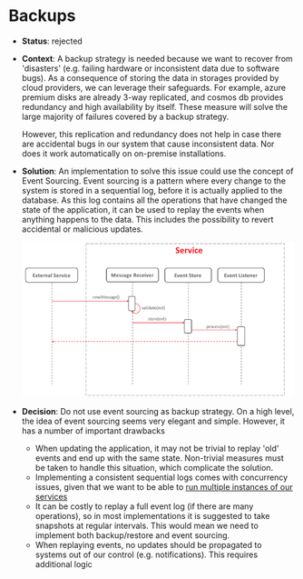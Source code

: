 # Backups

* **Status**: rejected

* **Context**: A backup strategy is needed because we want to recover from 
  'disasters' (e.g. failing hardware or inconsistent data due to software bugs). 
  As a consequence of storing the data in storages provided by cloud providers, 
  we can leverage their safeguards. For example, azure premium disks are already 
  3-way replicated, and cosmos db provides redundancy and high availability by itself. 
  These measure will solve the large majority of failures covered by a backup strategy.
               
  However, this replication and redundancy does not help in case there are accidental 
  bugs in our system that cause inconsistent data. Nor does it work automatically on
  on-premise installations. 
  
* **Solution**: An implementation to solve this issue could use the concept of Event Sourcing. 
  Event sourcing is a pattern where every change to the system is stored in a sequential log, 
  before it is actually applied to the database. As this log contains all the operations that 
  have changed the state of the application, it can be used to replay the events when anything 
  happens to the data. This includes the possibility to revert accidental or malicious updates.
  
  ![Event sourcing](../images/event-sourcing.png)
  
* **Decision**: Do not use event sourcing as backup strategy. On a high level, the idea of 
  event sourcing seems very elegant and simple. However, it has a number of important drawbacks
  
  * When updating the application, it may not be trivial to replay 'old' events and end up 
    with the same state. Non-trivial measures must be taken to handle this situation, which complicate the solution.
  * Implementing a consistent sequential logs comes with concurrency issues, given that we
    want to be able to [run multiple instances of our services](008_architecture_principles.md)   
  * It can be costly to replay a full event log (if there are many operations), so in most 
    implementations it is suggested to take snapshots at regular intervals. 
    This would mean we need to implement both backup/restore and event sourcing.
  * When replaying events, no updates should be propagated to systems out of our control 
    (e.g. notifications). This requires additional logic
  
